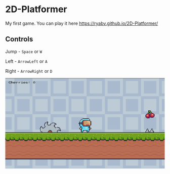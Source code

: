 # 2D-Platformer
My first game. You can play it here https://ryabv.github.io/2D-Platformer/


## Controls

Jump - `Space` or `W`

Left - `ArrowLeft` or `A`

Right - `ArrowRight` or `D`


![preview](https://raw.githubusercontent.com/ryabv/2D-Platformer/main/.github/images/preview.png)
